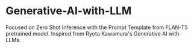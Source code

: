# Generative-AI-with-LLM

Focused on Zero Shot Inference with the Prompt Template from FLAN-T5 pretrained model.
Inspired from Ryota Kawamura's Generative AI with LLMs.
